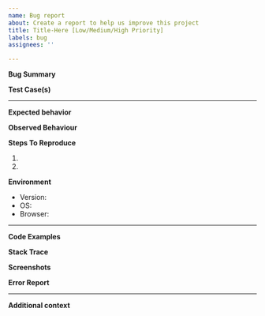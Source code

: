 ```yaml
---
name: Bug report
about: Create a report to help us improve this project
title: Title-Here [Low/Medium/High Priority]
labels: bug
assignees: ''

---
```


**Bug Summary**
<!-- A concise description of what the bug is -->

**Test Case(s)**
<!-- List the relevant unsuccessful test case(s) -->

---

**Expected behavior**
<!-- Describe what you expected to happen -->

**Observed Behaviour**
<!-- Describe the observed behaviour of the bug -->

**Steps To Reproduce**
<!-- The steps performed to reproduce the bug -->
1. 
2. 

**Environment**
- Version:
- OS: 
- Browser: 

---

**Code Examples**


**Stack Trace**


**Screenshots**


**Error Report**

---

**Additional context**
<!-- Add any other context about the problem here -->
